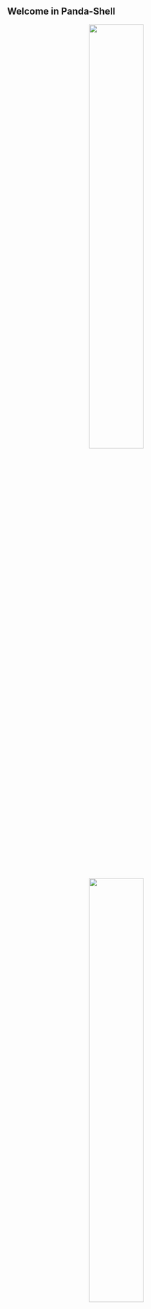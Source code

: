 
## Welcome in Panda-Shell
<p align="center">
    <img src="https://lh3.googleusercontent.com/pw/AL9nZEUCzmajmieNCvP6dHs1CLHMSX5O9X7VmDmGgQQXlTrY1xknikbuH74r5XH_-cOWn9hjVszqXspjraWyHcKMqeqzdbRRztQ4Vz8Xf7oOk8x7VFlG9a3hyWDFapdUcELNtoYOwYwm0A-B3mkNUHNobROB=w598-h667-no?authuser=0" width="50%">
</p>

<p align="center">
    <img src="https://lh3.googleusercontent.com/IJhXiQdMXPZgSagFptM9TfBMm42LChHnmtUPdvp9fdgwvF98pfMJJhkEHKwmBPuXS3vabW9LiISaCBlxoDXZXj4QDLWJcF_zLihTv1YJOtx0dz9bsZQVgjxjpZ0xGmb9zeEECzggK-ryHbHCsxRyS-s9FAJqZcAP_CX3SHhd0V4jCvNierkSkRORgBpT9SR3WLpzeYbAlnxNlIbJxIE-6ew-LNYeBmN7utTFmWQPpgBabgFSB-4WbAv2__HxCnq8zi8ghnQslpUgSb4AE6GKKMQ9-sTlEdY4V1MebdPzzLuEiQYj4YAPCXuUp-WJypZpP-lxd6e1FM1VIkGI5Jj_7qa96ZdR3ZuapKTcjJHEMOd99SNSDwjauwniJ_b2O5RUOnxCnq5Pm7oFKL2DKXSiSwm_PoVMTd-JXUSiYMiC0sMVQGWDsyx3tFl7mqdGZICtBwaTFpLXAQHq4CJWAXuLemtHJCBpuYjIuWTTnMWlXojDVZaLvNu1Txw5TSROn7uSrEmJr05SFvDLuPobCuyAG6sFm-IfBTcw8j5lY35F9mFRCoZvfEJpD1_fhIVkXi9YtxBrGi-UyWcU-VJ1v2U9Jhvyzs5wzhiqJq54yToaMV8N9tWUzLmK_22qjFQD2QUkP7rRbPBVDoyoIvt22hTK8qjBmzRuKt2XiXnJRj-pUu_Wez2adqf5geLVOb0wjNy30Sd2krX1AkVjP1opQyoXlmDt7c6Ay3kqgZocULHO78-_ZI-CuDMrsFOi6omoVIsz8c49fLVF47HhAWFpxs7m4uK22zOSTZTM0U2SCxKs4N3hHMcwDNH7uihaz5FDMifYL9ti5hvnrg6Egka_VqIYRSXuHcngi893uMu2wsvYDH5909Z-I5dvZXQoOUzbds9woJglOxmSj-dacDrOecswFHWfwn1SCDWuWiXCV42PWwNhbjcI_4fsvAL6pzA8Ruuwo8t7d7o0YTQ=w922-h530-no?authuser=0" width="50%">
</p>
 ### How do use this card design:
- Download MDB From   [MDB](https://mdbootstrap.com/docs/standard/getting-started/installation/)
- Extract the Framwork in Your Directroy and make sure u linked the assests and add this card-tag in your index.html
- and have a little Joy !
